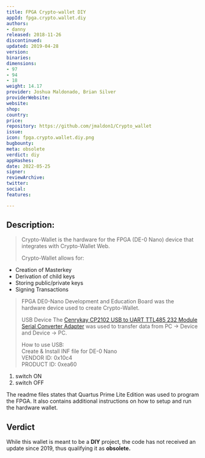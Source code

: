 ```yaml
---
title: FPGA Crypto-wallet DIY
appId: fpga.crypto.wallet.diy
authors:
- danny
released: 2018-11-26
discontinued: 
updated: 2019-04-28
version: 
binaries: 
dimensions:
- 97
- 94
- 18
weight: 14.17
provider: Joshua Maldonado, Brian Silver
providerWebsite: 
website: 
shop: 
country: 
price: 
repository: https://github.com/jmaldon1/Crypto_wallet
issue: 
icon: fpga.crypto.wallet.diy.png
bugbounty: 
meta: obsolete
verdict: diy
appHashes: 
date: 2022-05-25
signer: 
reviewArchive: 
twitter: 
social: 
features: 

---
```


## Description:

> Crypto-Wallet is the hardware for the FPGA (DE-0 Nano) device that integrates with Crypto-Wallet Web.
>
> Crypto-Wallet allows for:
  - Creation of Masterkey
  - Derivation of child keys
  - Storing public/private keys
  - Signing Transactions
> 
> FPGA
DE0-Nano Development and Education Board was the hardware device used to create Crypto-Wallet.
>
> USB Device
The [Cenrykay CP2102 USB to UART TTL485 232 Module Serial Converter Adapter](https://www.amazon.com/Cenrykay-CP2102-Converter-Adapter-Windows/dp/B07H4KMXDK/ref=sr_1_15?keywords=usb+to+uart&qid=1556413280&s=gateway&sr=8-15#customerReviews) was used to transfer data from PC -> Device and Device -> PC.
>
> How to use USB: <br />
Create & Install INF file for DE-0 Nano <br />
VENDOR ID: 0x10c4 <br />
PRODUCT ID: 0xea60 <br />
  1. switch ON
  2. switch OFF

The readme files states that Quartus Prime Lite Edition was used to program the FPGA. It also contains additional instructions on how to setup and run the hardware wallet.

## Verdict

While this wallet is meant to be a **DIY** project, the code has not received an update since 2019, thus qualifying it as **obsolete.**